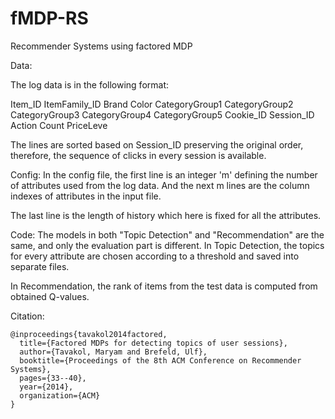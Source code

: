 fMDP-RS
=======

Recommender Systems using factored MDP

Data:

The log data is in the following format:

Item_ID	ItemFamily_ID	Brand	Color	CategoryGroup1	CategoryGroup2	CategoryGroup3	CategoryGroup4	CategoryGroup5	Cookie_ID	Session_ID	Action	Count	PriceLeve

The lines are sorted based on Session_ID preserving the original order, therefore, the sequence of clicks in every session is available.




Config:
In the config file, the first line is an integer 'm' defining the number of attributes used from the log data. And the next m lines are the column indexes of attributes in the input file.

The last line is the length of history which here is fixed for all the attributes.




Code:
The models in both "Topic Detection" and "Recommendation" are the same, and only the evaluation part is different.
In Topic Detection, the topics for every attribute are chosen according to a threshold and saved into separate files.

In Recommendation, the rank of items from the test data is computed from obtained Q-values.

Citation:
```
@inproceedings{tavakol2014factored,
  title={Factored MDPs for detecting topics of user sessions},
  author={Tavakol, Maryam and Brefeld, Ulf},
  booktitle={Proceedings of the 8th ACM Conference on Recommender Systems},
  pages={33--40},
  year={2014},
  organization={ACM}
}
```
